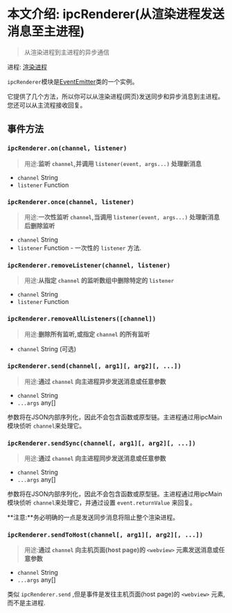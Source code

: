 # 本文介绍: ipcRenderer(从渲染进程发送消息至主进程)
> 从渲染进程到主进程的异步通信

进程: [渲染进程](../glossary.md#renderer-process)     

 `ipcRenderer`模块是[EventEmitter](https://nodejs.org/api/events.html#events_class_eventemitter)类的一个实例。
 
 它提供了几个方法，所以你可以从渲染进程(网页)发送同步和异步消息到主进程。您还可以从主流程接收回复。
  
## 事件方法

### `ipcRenderer.on(channel, listener)`
> 用途:**监听 `channel`,并调用 `listener(event, args...)` 处理新消息**

* `channel` String
* `listener` Function

### `ipcRenderer.once(channel, listener)`
> 用途:**一次性监听 `channel`,当调用 `listener(event, args...)` 处理新消息后删除监听**

* `channel` String
* `listener` Function - 一次性的 `listener` 方法.

### `ipcRenderer.removeListener(channel, listener)`
> 用途:**从指定 `channel` 的监听数组中删除特定的 `listener`**

* `channel` String
* `listener` Function

### `ipcRenderer.removeAllListeners([channel])`
> 用途:**删除所有监听,或指定 `channel` 的所有监听**

* `channel` String (可选)

### `ipcRenderer.send(channel[, arg1][, arg2][, ...])`
> 用途:**通过 `channel` 向主进程异步发送消息或任意参数**

* `channel` String
* `...args` any[]

参数将在JSON内部序列化，因此不会包含函数或原型链。主进程通过用ipcMain模块侦听 `channel`来处理它。

### `ipcRenderer.sendSync(channel[, arg1][, arg2][, ...])`
> 用途:**通过 `channel` 向主进程同步发送消息或任意参数**

* `channel` String
* `...args` any[]

参数将在JSON内部序列化，因此不会包含函数或原型链。主进程通过用ipcMain模块侦听 `channel`来处理它，并通过设置 `event.returnValue` 来回复。

**注意:**务必明确的一点是发送同步消息将阻止整个渲染进程。

### `ipcRenderer.sendToHost(channel[, arg1][, arg2][, ...])`
> 用途:**通过 `channel` 向主机页面(host page)的 `<webview>` 元素发送消息或任意参数**

* `channel` String
* `...args` any[]

类似 `ipcRenderer.send` ,但是事件是发往主机页面(host page)的 `<webview>` 元素,而不是主进程.